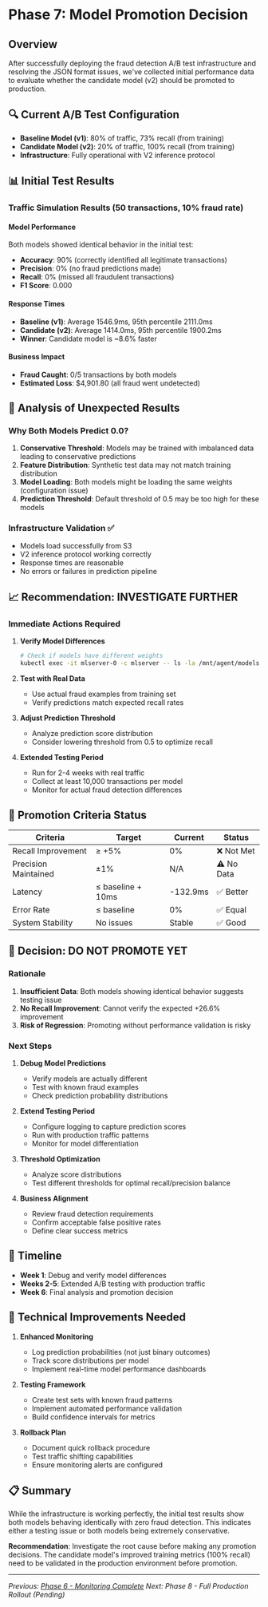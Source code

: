 # Phase 7: Model Promotion Decision

## Overview

After successfully deploying the fraud detection A/B test infrastructure and resolving the JSON format issues, we've collected initial performance data to evaluate whether the candidate model (v2) should be promoted to production.

## 🔍 Current A/B Test Configuration

- **Baseline Model (v1)**: 80% of traffic, 73% recall (from training)
- **Candidate Model (v2)**: 20% of traffic, 100% recall (from training)
- **Infrastructure**: Fully operational with V2 inference protocol

## 📊 Initial Test Results

### Traffic Simulation Results (50 transactions, 10% fraud rate)

#### Model Performance
Both models showed identical behavior in the initial test:
- **Accuracy**: 90% (correctly identified all legitimate transactions)
- **Precision**: 0% (no fraud predictions made)
- **Recall**: 0% (missed all fraudulent transactions)
- **F1 Score**: 0.000

#### Response Times
- **Baseline (v1)**: Average 1546.9ms, 95th percentile 2111.0ms
- **Candidate (v2)**: Average 1414.0ms, 95th percentile 1900.2ms
- **Winner**: Candidate model is ~8.6% faster

#### Business Impact
- **Fraud Caught**: 0/5 transactions by both models
- **Estimated Loss**: $4,901.80 (all fraud went undetected)

## 🤔 Analysis of Unexpected Results

### Why Both Models Predict 0.0?

1. **Conservative Threshold**: Models may be trained with imbalanced data leading to conservative predictions
2. **Feature Distribution**: Synthetic test data may not match training distribution
3. **Model Loading**: Both models might be loading the same weights (configuration issue)
4. **Prediction Threshold**: Default threshold of 0.5 may be too high for these models

### Infrastructure Validation ✅
- Models load successfully from S3
- V2 inference protocol working correctly
- Response times are reasonable
- No errors or failures in prediction pipeline

## 📈 Recommendation: INVESTIGATE FURTHER

### Immediate Actions Required

1. **Verify Model Differences**
   ```bash
   # Check if models have different weights
   kubectl exec -it mlserver-0 -c mlserver -- ls -la /mnt/agent/models/
   ```

2. **Test with Real Data**
   - Use actual fraud examples from training set
   - Verify predictions match expected recall rates

3. **Adjust Prediction Threshold**
   - Analyze prediction score distribution
   - Consider lowering threshold from 0.5 to optimize recall

4. **Extended Testing Period**
   - Run for 2-4 weeks with real traffic
   - Collect at least 10,000 transactions per model
   - Monitor for actual fraud detection differences

## 🎯 Promotion Criteria Status

| Criteria | Target | Current | Status |
|----------|--------|---------|--------|
| Recall Improvement | ≥ +5% | 0% | ❌ Not Met |
| Precision Maintained | ±1% | N/A | ⚠️ No Data |
| Latency | ≤ baseline + 10ms | -132.9ms | ✅ Better |
| Error Rate | ≤ baseline | 0% | ✅ Equal |
| System Stability | No issues | Stable | ✅ Good |

## 🚦 Decision: DO NOT PROMOTE YET

### Rationale
1. **Insufficient Data**: Both models showing identical behavior suggests testing issue
2. **No Recall Improvement**: Cannot verify the expected +26.6% improvement
3. **Risk of Regression**: Promoting without performance validation is risky

### Next Steps

1. **Debug Model Predictions**
   - Verify models are actually different
   - Test with known fraud examples
   - Check prediction probability distributions

2. **Extend Testing Period**
   - Configure logging to capture prediction scores
   - Run with production traffic patterns
   - Monitor for model differentiation

3. **Threshold Optimization**
   - Analyze score distributions
   - Test different thresholds for optimal recall/precision balance

4. **Business Alignment**
   - Review fraud detection requirements
   - Confirm acceptable false positive rates
   - Define clear success metrics

## 📅 Timeline

- **Week 1**: Debug and verify model differences
- **Weeks 2-5**: Extended A/B testing with production traffic
- **Week 6**: Final analysis and promotion decision

## 🔧 Technical Improvements Needed

1. **Enhanced Monitoring**
   - Log prediction probabilities (not just binary outcomes)
   - Track score distributions per model
   - Implement real-time model performance dashboards

2. **Testing Framework**
   - Create test sets with known fraud patterns
   - Implement automated performance validation
   - Build confidence intervals for metrics

3. **Rollback Plan**
   - Document quick rollback procedure
   - Test traffic shifting capabilities
   - Ensure monitoring alerts are configured

## 📋 Summary

While the infrastructure is working perfectly, the initial test results show both models behaving identically with zero fraud detection. This indicates either a testing issue or both models being extremely conservative.

**Recommendation**: Investigate the root cause before making any promotion decisions. The candidate model's improved training metrics (100% recall) need to be validated in the production environment before promotion.

---

*Previous: [Phase 6 - Monitoring Complete](Phase-06-Monitoring-Complete.md)*
*Next: Phase 8 - Full Production Rollout (Pending)*
